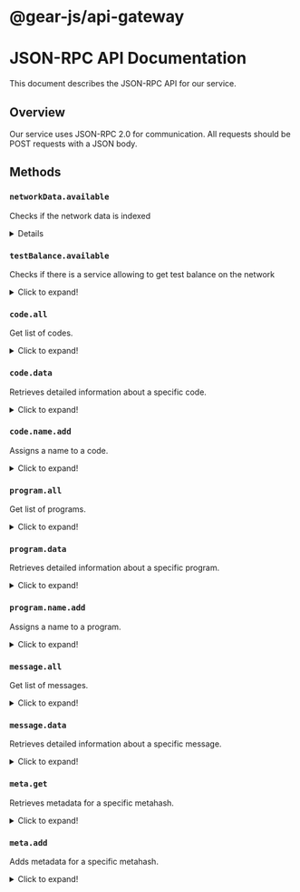 # @gear-js/api-gateway


# JSON-RPC API Documentation

This document describes the JSON-RPC API for our service.

## Overview

Our service uses JSON-RPC 2.0 for communication. All requests should be POST requests with a JSON body.

## Methods

### `networkData.available`

Checks if the network data is indexed

<details>
<summary>Details</summary>

#### Parameters

- `genesis` (string): The genesis of the network.

#### Response

- `result` (boolean): Returns `true` if the network is indexed, `false` otherwise.

#### Example

Request:

```json
{
  "jsonrpc": "2.0",
  "method": "networkData.available",
  "params": {
    "genesis": "0x..."
  },
  "id": 1
}
```

Response:

```json
{
  "jsonrpc": "2.0",
  "result": true,
  "id": 1
}
```

</details>

### `testBalance.available`

Checks if there is a service allowing to get test balance on the network

<details>
<summary>Click to expand!</summary>

#### Parameters

- `genesis` (string): The network genesis

#### Response

- `result` (boolean): Returns `true` if a service allowing to get test balance on the network is available, `false` otherwise.

#### Example

Request:

```json
{
  "jsonrpc": "2.0",
  "method": "testBalance.available",
  "params": {
    "genesis": "0x..."
  },
  "id": 1
}
```

Response:

```json
{
  "jsonrpc": "2.0",
  "result": true,
  "id": 1
}
```

</details>

### `code.all`

Get list of codes.

<details>
<summary>Click to expand!</summary>

#### Parameters

- `genesis` (string): The network genesis
- `limit` (number, default - 20): The maximum number of items to return.
- `offset` (number, default - 0): The number of items to skip before starting to return items.
- `query` (string, optional): A query string to search by part of the id or part of the name.
- `name` (string, optional): The name of the code.
- `fromDate` (string, optional): The start date for the range within which to search for codes. The date should be in ISO 8601 format (YYYY-MM-DD)
- `toDate` (string, optional): The end date for the range within which to search for codes. The date should be in ISO 8601 format (YYYY-MM-DD).
- `uploadedBy` (string, optional): The public key of the user who uploaded the code. Use this to filter codes by uploader.

#### Response

- `result` (array): An array of code objects. Each object contains details about a code, such as its id, name, upload date, and uploader.

#### Example

Request:

```json
{
  "jsonrpc": "2.0",
  "method": "code.all",
  "params": {
    "genesis": "0x...",
    "query": "ab123c",
    "fromDate": "2022-01-01",
    "toDate": "2022-12-31",
    "uploadedBy": "0x...",
    "limit": 10,
    "offset": 0
  },
  "id": 1
}
```

Response:

```json
{
  "jsonrpc": "2.0",
  "result": {
    "count": 2,
    "listCode": [
      {
        "id": "0x570d184cb5ff2b845b63ce7f94c2a191b658bb6e42eab94627397f969e9be6e8",
        "uploadedBy": "0xd6ba31b063bb5772340340a01d07da39718c848efcfb86d051d49c8fec030cba",
        "name": "0x570d184cb5ff2b845b63ce7f94c2a191b658bb6e42eab94627397f969e9be6e8",
        "status": "Active",
        "expiration": null,
        "metahash": "0xdedd8663580779a9c869640c044c960bfa6750daf64c74bd3fff762d2697b32d",
        "hasState": true,
      },
      {
        "id": "0xc9998ec8b51bccc4e3077099649c99beebc0d609f21d1d565d7de92b82a1973b",
        "uploadedBy": "0xd6ba31b063bb5772340340a01d07da39718c848efcfb86d051d49c8fec030cba",
        "name": "my_code",
        "status": "Inactive",
        "expiration": null,
        "metahash": "0x97ac512079f4877503d16ede380b23ceefb2cc340cd9313c911a3110336f8c76",
        "hasState": false,
      },
    ]
  },
  "id": 1
}
```

</details>


### `code.data`

Retrieves detailed information about a specific code.

<details>
<summary>Click to expand!</summary>

#### Parameters

- `genesis` (string): The network genesis
- `id` (string): The id of the code for which to retrieve details.

#### Response

- `result` (object): An object containing detailed information about the code.

#### Example

Request:

```json
{
  "jsonrpc": "2.0",
  "method": "code.all",
  "params": {
    "genesis": "0x...",
    "id": "0x570d184cb5ff2b845b63ce7f94c2a191b658bb6e42eab94627397f969e9be6e8",
  },
  "id": 1
}
```

Response:

```json
{
  "jsonrpc": "2.0",
  "result": {
    "id": "0x570d184cb5ff2b845b63ce7f94c2a191b658bb6e42eab94627397f969e9be6e8",
    "uploadedBy": "0xd6ba31b063bb5772340340a01d07da39718c848efcfb86d051d49c8fec030cba",
    "name": "0x570d184cb5ff2b845b63ce7f94c2a191b658bb6e42eab94627397f969e9be6e8",
    "status": "Active",
    "expiration": null,
    "metahash": "0xdedd8663580779a9c869640c044c960bfa6750daf64c74bd3fff762d2697b32d",
    "hasState": true
  },
  "id": 1
}
```

</details>


### `code.name.add`

Assigns a name to a code.

<details>
<summary>Click to expand!</summary>

#### Parameters

- `genesis` (string): The network genesis.
- `id` (string): The id of the code to which to assign a name.
- `name` (string): The name to assign to the code.

#### Response

- `result` (object): An object containing detailed information about the code.

#### Example

Request:

```json
{
  "jsonrpc": "2.0",
  "method": "code.name.add",
  "params": {
    "genesis": "0x...",
    "id": "0x570d184cb5ff2b845b63ce7f94c2a191b658bb6e42eab94627397f969e9be6e8",
    "name": "my_code"
  },
  "id": 1
}
```

Response:

```json
{
  "jsonrpc": "2.0",
  "result": {
    "id": "0x570d184cb5ff2b845b63ce7f94c2a191b658bb6e42eab94627397f969e9be6e8",
    "uploadedBy": "0xd6ba31b063bb5772340340a01d07da39718c848efcfb86d051d49c8fec030cba",
    "name": "my_code",
    "status": "Active",
    "expiration": null,
    "metahash": "0xdedd8663580779a9c869640c044c960bfa6750daf64c74bd3fff762d2697b32d",
    "hasState": true
  },
  "id": 1
}
```

</details>

### `program.all`

Get list of programs.

<details>
<summary>Click to expand!</summary>

#### Parameters

- `genesis` (string): The network genesis
- `limit` (number, default - 20): The maximum number of items to return.
- `offset` (number, default - 0): The number of items to skip before starting to return items.
- `query` (string, optional): A query string to search by part of the id or part of the name.
- `fromDate` (string, optional): The start date for the range within which to search for programs. The date should be in ISO 8601 format (YYYY-MM-DD)
- `toDate` (string, optional): The end date for the range within which to search for programs. The date should be in ISO 8601 format (YYYY-MM-DD).
- `owner` (string, optional): The public key of the user who created the program. Use this to filter programs by uploader.
- `codeId` (string, optional): The id of the code that the program uses.
- `status` (string | string[], optional): The status of the program. Use this to filter programs by status. Possible values are `active`, `inactive`, `programSet`, `exited`, `paused`.

#### Response

- `result` (array): An array of program objects. Each object contains details about a program, such as its id, name, upload date, and uploader.

#### Example

Request:

```json
{
  "jsonrpc": "2.0",
  "method": "program.all",
  "params": {
    "genesis": "0x...",
    "query": "ab123c",
    "fromDate": "2022-01-01",
    "toDate": "2022-12-31",
    "limit": 10,
    "offset": 0
  },
  "id": 1
}
```

Response:

```json
{
  "jsonrpc": "2.0",
  "result": {
    "count": 2,
    "programs": [
      {
        "id": "0x5835bda08cc9757ea6011ae5bc3f4d8c0357581bb07c3ff195cdac08bbe1deb5",
        "owner": "0xd6ba31b063bb5772340340a01d07da39718c848efcfb86d051d49c8fec030cba",
        "name": "0x5835bda08cc9757ea6011ae5bc3f4d8c0357581bb07c3ff195cdac08bbe1deb5",
        "status": "active",
        "codeId":"0xc9998ec8b51bccc4e3077099649c99beebc0d609f21d1d565d7de92b82a1973b",
        "metahash": "0xdedd8663580779a9c869640c044c960bfa6750daf64c74bd3fff762d2697b32d",
        "hasState": true,
      },
      {
        "id": "0x3f7f4e6365438d5f9f029aab677609901fc94718629a84a845634fafb7679f03",
        "owner": "0xd6ba31b063bb5772340340a01d07da39718c848efcfb86d051d49c8fec030cba",
        "name": "my_program",
        "status": "inactive",
        "codeId": "0x570d184cb5ff2b845b63ce7f94c2a191b658bb6e42eab94627397f969e9be6e8",
        "metahash": "0x97ac512079f4877503d16ede380b23ceefb2cc340cd9313c911a3110336f8c76",
        "hasState": false,
      },
    ]
  },
  "id": 1
}
```

</details>


### `program.data`

Retrieves detailed information about a specific program.

<details>
<summary>Click to expand!</summary>

#### Parameters

- `genesis` (string): The network genesis
- `id` (string): The id of the program for which to retrieve details.

#### Response

- `result` (object): An object containing detailed information about the program.

#### Example

Request:

```json
{
  "jsonrpc": "2.0",
  "method": "program.data",
  "params": {
    "genesis": "0x...",
    "id": "0x5835bda08cc9757ea6011ae5bc3f4d8c0357581bb07c3ff195cdac08bbe1deb5", 
  },
  "id": 1
}
```

Response:

```json
{
  "jsonrpc": "2.0",
  "result": {
    "id": "0x5835bda08cc9757ea6011ae5bc3f4d8c0357581bb07c3ff195cdac08bbe1deb5",
    "owner": "0xd6ba31b063bb5772340340a01d07da39718c848efcfb86d051d49c8fec030cba",
    "name": "0x5835bda08cc9757ea6011ae5bc3f4d8c0357581bb07c3ff195cdac08bbe1deb5",
    "status": "active",
    "codeId":"0xc9998ec8b51bccc4e3077099649c99beebc0d609f21d1d565d7de92b82a1973b",
    "metahash": "0xdedd8663580779a9c869640c044c960bfa6750daf64c74bd3fff762d2697b32d",
    "hasState": true,
  },
  "id": 1
}
```

</details>



### `program.name.add`

Assigns a name to a program.

<details>
<summary>Click to expand!</summary>

#### Parameters

- `genesis` (string): The network genesis.
- `id` (string): The id of the program to which to assign a name.
- `name` (string): The name to assign to the program.

#### Response

- `result` (object): An object containing detailed information about the program.

#### Example

Request:

```json
{
  "jsonrpc": "2.0",
  "method": "program.name.add",
  "params": {
    "genesis": "0x...",
    "id": "0x5835bda08cc9757ea6011ae5bc3f4d8c0357581bb07c3ff195cdac08bbe1deb5",
    "name": "my_program"
  },
  "id": 1
}
```

Response:

```json
{
  "jsonrpc": "2.0",
  "result": {
    "id": "0x5835bda08cc9757ea6011ae5bc3f4d8c0357581bb07c3ff195cdac08bbe1deb5",
    "owner": "0xd6ba31b063bb5772340340a01d07da39718c848efcfb86d051d49c8fec030cba",
    "name": "my_program",
    "status": "active",
    "codeId":"0xc9998ec8b51bccc4e3077099649c99beebc0d609f21d1d565d7de92b82a1973b",
    "metahash": "0xdedd8663580779a9c869640c044c960bfa6750daf64c74bd3fff762d2697b32d",
    "hasState": true, 
  },
  "id": 1
}
```

</details>


### `message.all`

Get list of messages.

<details>
<summary>Click to expand!</summary>

#### Parameters

- `genesis` (string): The network genesis
- `limit` (number, default - 20): The maximum number of items to return.
- `offset` (number, default - 0): The number of items to skip before starting to return items.
- `fromDate` (string, optional): The start date for the range within which to search for programs. The date should be in ISO 8601 format (YYYY-MM-DD)
- `toDate` (string, optional): The end date for the range within which to search for programs. The date should be in ISO 8601 format (YYYY-MM-DD).
- `destination` (string, optional): The public key of the recipient of the message.
- `source` (string, optional): The public key of the sender of the message.
- `mailbox` (boolean, optional): If true, returns only messages that are in the mailbox of the recipient.
- `type` (string, optional): The type of the message. Possible values are `UserMessageSent`, `MessageQueued`
- `withPrograms` (boolean, optional): If true, returns messages and list of program names.

#### Response

- `result` (array): An array of message objects. Each object contains details about a message, such as its id, source, destination, etc.

#### Example

Request:

```json
{
  "jsonrpc": "2.0",
  "method": "message.all",
  "params": {
    "genesis": "0x...",
    "fromDate": "2022-01-01",
    "toDate": "2022-12-31",
    "source": "0x5835bda08cc9757ea6011ae5bc3f4d8c0357581bb07c3ff195cdac08bbe1deb5",
    "destination": "0xb77bc0d1303cb352169fc44abb980e1fb84cf771618b9b939a9652b3d2744282",
    "limit": 10,
    "offset": 0,
    "withPrograms": true
  },
  "id": 1
}
```

Response:

```json
{
  "jsonrpc": "2.0",
  "result": {
    "count": 2,
    "messages": [
      {
        "id": "0x5835bda08cc9757ea6011ae5bc3f4d8c0357581bb07c3ff195cdac08bbe1deb5",
        "blockHash": "0xcd768540b85127b3605907f11c94bf850076639afafe2771014fb2e63ff13f3d",
        "genesis": "0x5835bda08cc9757ea6011ae5bc3f4d8c0357581bb07c3ff195cdac08bbe1deb5",
        "timestamp": "1698746421000",
        "destination":"0xc9998ec8b51bccc4e3077099649c99beebc0d609f21d1d565d7de92b82a1973b",
        "source": "0xdedd8663580779a9c869640c044c960bfa6750daf64c74bd3fff762d2697b32d",
        "payload": "0x",
        "entry": "handle",
        "expiration": null,
        "replyToMessageId": null,
        "exitCode": null,
        "processedWithPanic": false,
        "value": "0",
        "type": "MessageQueued",
        "readReason": null,
      },
      {
        "id": "0xdc0329e1723e75bdc7984d2c608241390851d3212d6163109c20f80ebe18ecdc",
        "blockHash": "0xcd768540b85127b3605907f11c94bf850076639afafe2771014fb2e63ff13f3d",
        "genesis": "0x5835bda08cc9757ea6011ae5bc3f4d8c0357581bb07c3ff195cdac08bbe1deb5",
        "timestamp": "1698746421000",
        "destination":"0xdedd8663580779a9c869640c044c960bfa6750daf64c74bd3fff762d2697b32d",
        "source": "0xc9998ec8b51bccc4e3077099649c99beebc0d609f21d1d565d7de92b82a1973b",
        "payload": "0x",
        "entry": null,
        "expiration": null,
        "replyToMessageId": "0x5835bda08cc9757ea6011ae5bc3f4d8c0357581bb07c3ff195cdac08bbe1deb5",
        "exitCode": null,
        "processedWithPanic": false,
        "value": "0",
        "type": "UserMessageSent",
        "readReason": null,
      },
    ],
    "programNames": {
      "0xc9998ec8b51bccc4e3077099649c99beebc0d609f21d1d565d7de92b82a1973b": "my_program"
    }
  },
  "id": 1
}
```

</details>


### `message.data`

Retrieves detailed information about a specific message.

<details>
<summary>Click to expand!</summary>

#### Parameters

- `genesis` (string): The network genesis
- `id` (string): The id of the program for which to retrieve details.,
- `withMetahash` (boolean, optional): If true, returns the metahash that can be used to get metadata to decode the payload of the message.

#### Response

- `result` (object): An object containing detailed information about the message.

#### Example

Request:

```json
{
  "jsonrpc": "2.0",
  "method": "message.data",
  "params": {
    "genesis": "0x...",
    "id": "0xdc0329e1723e75bdc7984d2c608241390851d3212d6163109c20f80ebe18ecdc", 
  },
  "id": 1
}
```

Response:

```json
{
  "jsonrpc": "2.0",
  "result": {
    "id": "0xdc0329e1723e75bdc7984d2c608241390851d3212d6163109c20f80ebe18ecdc",
    "blockHash": "0xcd768540b85127b3605907f11c94bf850076639afafe2771014fb2e63ff13f3d",
    "genesis": "0x5835bda08cc9757ea6011ae5bc3f4d8c0357581bb07c3ff195cdac08bbe1deb5",
    "timestamp": "1698746421000",
    "destination":"0xdedd8663580779a9c869640c044c960bfa6750daf64c74bd3fff762d2697b32d",
    "source": "0xc9998ec8b51bccc4e3077099649c99beebc0d609f21d1d565d7de92b82a1973b",
    "payload": "0x",
    "entry": null,
    "expiration": null,
    "replyToMessageId": "0x5835bda08cc9757ea6011ae5bc3f4d8c0357581bb07c3ff195cdac08bbe1deb5",
    "exitCode": null,
    "processedWithPanic": false,
    "value": "0",
    "type": "UserMessageSent",
    "readReason": null,
  },
  "id": 1
}
```

</details>

### `meta.get`

Retrieves metadata for a specific metahash.

<details>
<summary>Click to expand!</summary>

#### Parameters

- `hash` (string): The metahash for which to retrieve metadata.

#### Response

- `result` (object): An object containing metadata for the metahash.

#### Example

Request:

```json
{
  "jsonrpc": "2.0",
  "method": "meta.get",
  "params": {
    "hash": "0xdc0329e1723e75bdc7984d2c608241390851d3212d6163109c20f80ebe18ecdc", 
  },
  "id": 1
}
```

Response:

```json
{
  "jsonrpc": "2.0",
  "result": {
    "hash": "0xdc0329e1723e75bdc7984d2c608241390851d3212d6163109c20f80ebe18ecdc",
    "hex": "0x",
  },
  "id": 1
}
```

</details>

### `meta.add`

Adds metadata for a specific metahash.

<details>
<summary>Click to expand!</summary>

#### Parameters

- `hash` (string): The metahash for which to retrieve metadata.
- `hex` (string): The metadata in hex format.

#### Response

- `result` (object): An object containing metadata and metahash

#### Example

Request:

```json
{
  "jsonrpc": "2.0",
  "method": "meta.add",
  "params": {
    "hash": "0xdc0329e1723e75bdc7984d2c608241390851d3212d6163109c20f80ebe18ecdc", 
    "hex": "0x"
  },
  "id": 1
}
```

Response:

```json
{
  "jsonrpc": "2.0",
  "result": {
    "hash": "0xdc0329e1723e75bdc7984d2c608241390851d3212d6163109c20f80ebe18ecdc",
    "hex": "0x",
  },
  "id": 1
}
```

</details>


